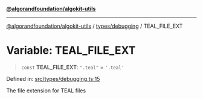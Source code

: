 [**@algorandfoundation/algokit-utils**](../../../README.md)

***

[@algorandfoundation/algokit-utils](../../../README.md) / [types/debugging](../README.md) / TEAL\_FILE\_EXT

# Variable: TEAL\_FILE\_EXT

> `const` **TEAL\_FILE\_EXT**: `".teal"` = `'.teal'`

Defined in: [src/types/debugging.ts:15](https://github.com/algorandfoundation/algokit-utils-ts/blob/main/src/types/debugging.ts#L15)

The file extension for TEAL files
